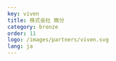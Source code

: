 ```yaml
---
key: viven
title: 株式会社 微分
category: bronze
order: 11
logo: /images/partners/viven.svg
lang: ja
---
```

